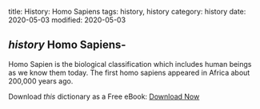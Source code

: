 title: History: Homo Sapiens
tags: history, history
category: history
date: 2020-05-03
modified: 2020-05-03

## _history_  Homo Sapiens-
   Homo Sapien
 is the biological
  classification which includes human beings as we know them today.
  The first    homo sapiens
 appeared in Africa about 200,000 years
  ago.


Download *this* dictionary as a Free eBook: [Download Now]({static}static/CairnsHistoryDictionary.pdf)

